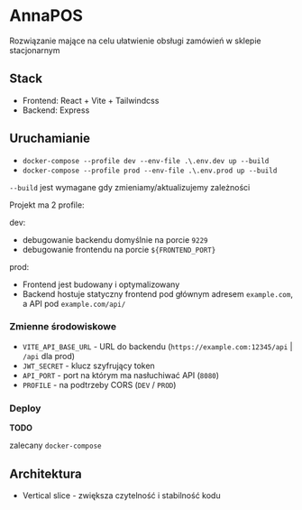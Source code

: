 # AnnaPOS
Rozwiązanie mające na celu ułatwienie obsługi zamówień w sklepie stacjonarnym

## Stack
- Frontend: React + Vite + Tailwindcss
- Backend: Express

## Uruchamianie
- `docker-compose --profile dev --env-file .\.env.dev up --build`
- `docker-compose --profile prod --env-file .\.env.prod up --build`

`--build` jest wymagane gdy zmieniamy/aktualizujemy zależności

Projekt ma 2 profile:

dev:
- debugowanie backendu domyślnie na porcie `9229`
- debugowanie frontendu na porcie `${FRONTEND_PORT}`

prod:
- Frontend jest budowany i optymalizowany
- Backend hostuje statyczny frontend pod głównym adresem `example.com`, a API pod `example.com/api/`

### Zmienne środowiskowe
- `VITE_API_BASE_URL` - URL do backendu (`https://example.com:12345/api` | `/api` dla prod)
- `JWT_SECRET` - klucz szyfrujący token
- `API_PORT` - port na którym ma nasłuchiwać API (`8080`)
- `PROFILE` - na podtrzeby CORS (`DEV` / `PROD`)

### Deploy
**TODO**

zalecany `docker-compose`

## Architektura

- Vertical slice - zwiększa czytelność i stabilność kodu